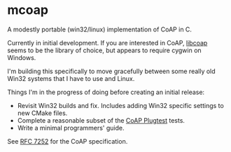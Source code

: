 mcoap
=====

A modestly portable (win32/linux) implementation of CoAP in C.

Currently in initial development. If you are interested in CoAP, 
[libcoap](https://libcoap.net/) seems to be the library of choice, but
appears to require cygwin on Windows.

I'm building this specifically to move gracefully between some really old Win32 
systems that I have to use and Linux.

Things I'm in the progress of doing before creating an initial release:

  * Revisit Win32 builds and fix. Includes adding Win32 specific settings to new CMake files.
  * Complete a reasonable subset of the [CoAP Plugtest](https://github.com/cabo/td-coap4/) tests.
  * Write a minimal programmers' guide.


See [RFC 7252](http://tools.ietf.org/html/rfc7252 "RFC 7252") for the CoAP specification.
